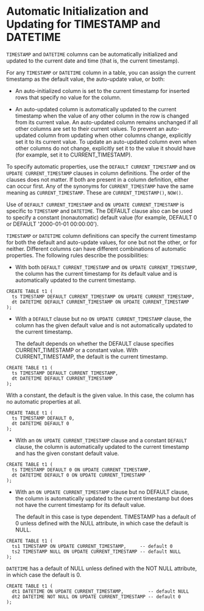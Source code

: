 # Automatic Initialization and Updating for TIMESTAMP and DATETIME

`TIMESTAMP` and `DATETIME` columns can be automatically initialized and updated to the current date and time (that is, the current timestamp).

For any `TIMESTAMP` or `DATETIME` column in a table, you can assign the current timestamp as the default value, the auto-update value, or both:

- An auto-initialized column is set to the current timestamp for inserted rows that specify no value for the column.

- An auto-updated column is automatically updated to the current timestamp when the value of any other column in the row is changed from its current value. An auto-updated column remains unchanged if all other columns are set to their current values. To prevent an auto-updated column from updating when other columns change, explicitly set it to its current value. To update an auto-updated column even when other columns do not change, explicitly set it to the value it should have (for example, set it to CURRENT_TIMESTAMP).

To specify automatic properties, use the `DEFAULT CURRENT_TIMESTAMP` and `ON UPDATE CURRENT_TIMESTAMP` clauses in column definitions. The order of the clauses does not matter. If both are present in a column definition, either can occur first. Any of the synonyms for `CURRENT_TIMESTAMP` have the same meaning as `CURRENT_TIMESTAMP`. These are `CURRENT_TIMESTAMP()`, `NOW()`.

Use of `DEFAULT CURRENT_TIMESTAMP` and `ON UPDATE CURRENT_TIMESTAMP` is specific to `TIMESTAMP` and `DATETIME`. The DEFAULT clause also can be used to specify a constant (nonautomatic) default value (for example, DEFAULT 0 or DEFAULT '2000-01-01 00:00:00').

`TIMESTAMP` or `DATETIME` column definitions can specify the current timestamp for both the default and auto-update values, for one but not the other, or for neither. Different columns can have different combinations of automatic properties. The following rules describe the possibilities:

- With both `DEFAULT CURRENT_TIMESTAMP` and `ON UPDATE CURRENT_TIMESTAMP`, the column has the current timestamp for its default value and is automatically updated to the current timestamp.

```
CREATE TABLE t1 (
  ts TIMESTAMP DEFAULT CURRENT_TIMESTAMP ON UPDATE CURRENT_TIMESTAMP,
  dt DATETIME DEFAULT CURRENT_TIMESTAMP ON UPDATE CURRENT_TIMESTAMP
);
```

- With a `DEFAULT` clause but no `ON UPDATE CURRENT_TIMESTAMP` clause, the column has the given default value and is not automatically updated to the current timestamp.

   The default depends on whether the DEFAULT clause specifies CURRENT_TIMESTAMP or a constant value. With CURRENT_TIMESTAMP, the default is the current timestamp.

```
CREATE TABLE t1 (
  ts TIMESTAMP DEFAULT CURRENT_TIMESTAMP,
  dt DATETIME DEFAULT CURRENT_TIMESTAMP
);
```

   With a constant, the default is the given value. In this case, the column has no automatic properties at all.

```
CREATE TABLE t1 (
  ts TIMESTAMP DEFAULT 0,
  dt DATETIME DEFAULT 0
);
```

- With an `ON UPDATE CURRENT_TIMESTAMP` clause and a constant `DEFAULT` clause, the column is automatically updated to the current timestamp and has the given constant default value.

```
CREATE TABLE t1 (
  ts TIMESTAMP DEFAULT 0 ON UPDATE CURRENT_TIMESTAMP,
  dt DATETIME DEFAULT 0 ON UPDATE CURRENT_TIMESTAMP
);
```

- With an `ON UPDATE CURRENT_TIMESTAMP` clause but no DEFAULT clause, the column is automatically updated to the current timestamp but does not have the current timestamp for its default value.

   The default in this case is type dependent. TIMESTAMP has a default of 0 unless defined with the NULL attribute, in which case the default is NULL.

```
CREATE TABLE t1 (
  ts1 TIMESTAMP ON UPDATE CURRENT_TIMESTAMP,     -- default 0
  ts2 TIMESTAMP NULL ON UPDATE CURRENT_TIMESTAMP -- default NULL
);
```

`DATETIME` has a default of NULL unless defined with the NOT NULL attribute, in which case the default is 0.

```
CREATE TABLE t1 (
  dt1 DATETIME ON UPDATE CURRENT_TIMESTAMP,         -- default NULL
  dt2 DATETIME NOT NULL ON UPDATE CURRENT_TIMESTAMP -- default 0
);
```

